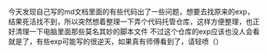 今天发现自己写的md文档里面的有些代码出了一些问题，想要去找原来的exp，结果死活找不到，所以突然想着整理一下弄个代码托管仓库，这样方便整理，也正好清理一下电脑里面那些莫名其妙的脚本文件
不过这个仓库的exp应该也没人会看就是了，有些exp可能写的很逆天，如果真有师傅看到了，请轻喷（）
